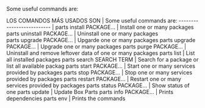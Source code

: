 Some useful commands are:

LOS COMANDOS MÁS USADOS SON | Some useful commands are:
-------------------------- |
parts install PACKAGE... | Install one or many packages                                             
parts uninstall PACKAGE... | Uninstall one or many packages                                      
parts upgrade PACKAGE... | Upgarde one or many packages 
parts upgrade PACKAGE... | Upgrade one or many packages
parts purge PACKAGE... | Uninstall and remove leftover data of one or many packages
parts list | List all installed packages
parts search SEARCH TERM | Search for a package or list all available packag
parts start PACKAGE... | Start one or many services provided by packages
parts stop PACKAGE... | Stop one or many services provided by packages
parts restart PACKAGE... | Restart one or many services provided by packages
parts status PACKAGE... | Show status of one
parts update | Update Box Parts
parts info PACKAGE... | Prints dependencies
parts env | Prints the commands


